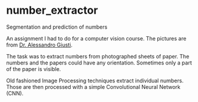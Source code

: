 # number_extractor
Segmentation and prediction of numbers

An assignment I had to do for a computer vision course. The pictures are from [Dr. Alessandro Giusti](https://github.com/alessandro-giusti).

The task was to extract numbers from photographed sheets of paper. The numbers and the papers could have any orientation. Sometimes only a part of the paper is visible.

Old fashioned Image Processing techniques extract individual numbers. Those are then processed with a simple Convolutional Neural Network (CNN).
